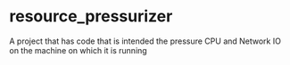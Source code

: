 # resource_pressurizer
A project that has code that is intended the pressure CPU and Network IO on the machine on which it is running
